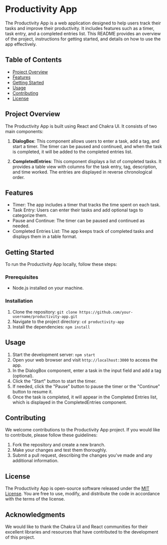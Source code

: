# Productivity App

The Productivity App is a web application designed to help users track their tasks and improve their productivity. It includes features such as a timer, task entry, and a completed entries list. This README provides an overview of the project, instructions for getting started, and details on how to use the app effectively.

## Table of Contents

- [Project Overview](#project-overview)
- [Features](#features)
- [Getting Started](#getting-started)
- [Usage](#usage)
- [Contributing](#contributing)
- [License](#license)

## Project Overview

The Productivity App is built using React and Chakra UI. It consists of two main components:

1. **DialogBox**: This component allows users to enter a task, add a tag, and start a timer. The timer can be paused and continued, and when the task is completed, it will be added to the completed entries list.

2. **CompletedEntries**: This component displays a list of completed tasks. It provides a table view with columns for the task entry, tag, description, and time worked. The entries are displayed in reverse chronological order.

## Features

- Timer: The app includes a timer that tracks the time spent on each task.
- Task Entry: Users can enter their tasks and add optional tags to categorize them.
- Pause and Continue: The timer can be paused and continued as needed.
- Completed Entries List: The app keeps track of completed tasks and displays them in a table format.

## Getting Started

To run the Productivity App locally, follow these steps:

### Prerequisites

- Node.js installed on your machine.

### Installation

1. Clone the repository: `git clone https://github.com/your-username/productivity-app.git`
2. Navigate to the project directory: `cd productivity-app`
3. Install the dependencies: `npm install`

## Usage

1. Start the development server: `npm start`
2. Open your web browser and visit `http://localhost:3000` to access the app.
3. In the DialogBox component, enter a task in the input field and add a tag (optional).
4. Click the "Start" button to start the timer.
5. If needed, click the "Pause" button to pause the timer or the "Continue" button to resume it.
6. Once the task is completed, it will appear in the Completed Entries list, which is displayed in the CompletedEntries component.

## Contributing

We welcome contributions to the Productivity App project. If you would like to contribute, please follow these guidelines:

1. Fork the repository and create a new branch.
2. Make your changes and test them thoroughly.
3. Submit a pull request, describing the changes you've made and any additional information.

## License

The Productivity App is open-source software released under the [MIT License](https://opensource.org/licenses/MIT). You are free to use, modify, and distribute the code in accordance with the terms of the license.

## Acknowledgments

We would like to thank the Chakra UI and React communities for their excellent libraries and resources that have contributed to the development of this project.
